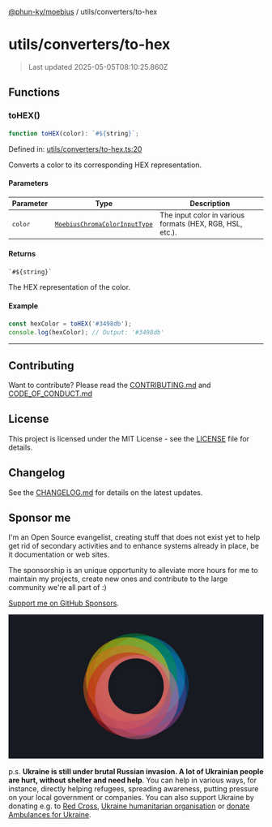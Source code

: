 [@phun-ky/moebius](../../README.md) / utils/converters/to-hex

# utils/converters/to-hex

> Last updated 2025-05-05T08:10:25.860Z

##

## Functions

### toHEX()

```ts
function toHEX(color): `#${string}`;
```

Defined in: [utils/converters/to-hex.ts:20](https://github.com/phun-ky/moebius/blob/main/src/utils/converters/to-hex.ts#L20)

Converts a color to its corresponding HEX representation.

#### Parameters

| Parameter | Type                                                                        | Description                                               |
| --------- | --------------------------------------------------------------------------- | --------------------------------------------------------- |
| `color`   | [`MoebiusChromaColorInputType`](../../types.md#moebiuschromacolorinputtype) | The input color in various formats (HEX, RGB, HSL, etc.). |

#### Returns

`` `#${string}` ``

The HEX representation of the color.

#### Example

```ts
const hexColor = toHEX('#3498db');
console.log(hexColor); // Output: '#3498db'
```

---

## Contributing

Want to contribute? Please read the [CONTRIBUTING.md](https://github.com/phun-ky/moebius/blob/main/CONTRIBUTING.md) and [CODE_OF_CONDUCT.md](https://github.com/phun-ky/moebius/blob/main/CODE_OF_CONDUCT.md)

## License

This project is licensed under the MIT License - see the [LICENSE](https://github.com/phun-ky/moebius/blob/main/LICENSE) file for details.

## Changelog

See the [CHANGELOG.md](https://github.com/phun-ky/moebius/blob/main/CHANGELOG.md) for details on the latest updates.

## Sponsor me

I'm an Open Source evangelist, creating stuff that does not exist yet to help get rid of secondary activities and to enhance systems already in place, be it documentation or web sites.

The sponsorship is an unique opportunity to alleviate more hours for me to maintain my projects, create new ones and contribute to the large community we're all part of :)

[Support me on GitHub Sponsors](https://github.com/sponsors/phun-ky).

![logo](https://github.com/phun-ky/moebius/blob/main/public/images/logo/logo-ring.png?raw=true)

p.s. **Ukraine is still under brutal Russian invasion. A lot of Ukrainian people are hurt, without shelter and need help**. You can help in various ways, for instance, directly helping refugees, spreading awareness, putting pressure on your local government or companies. You can also support Ukraine by donating e.g. to [Red Cross](https://www.icrc.org/en/donate/ukraine), [Ukraine humanitarian organisation](https://savelife.in.ua/en/donate-en/#donate-army-card-weekly) or [donate Ambulances for Ukraine](https://www.gofundme.com/f/help-to-save-the-lives-of-civilians-in-a-war-zone).
